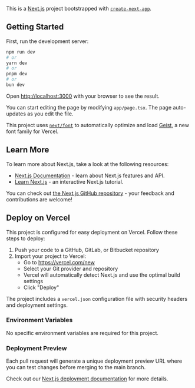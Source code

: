 This is a [Next.js](https://nextjs.org) project bootstrapped with [`create-next-app`](https://nextjs.org/docs/app/api-reference/cli/create-next-app).

## Getting Started

First, run the development server:

```bash
npm run dev
# or
yarn dev
# or
pnpm dev
# or
bun dev
```

Open [http://localhost:3000](http://localhost:3000) with your browser to see the result.

You can start editing the page by modifying `app/page.tsx`. The page auto-updates as you edit the file.

This project uses [`next/font`](https://nextjs.org/docs/app/building-your-application/optimizing/fonts) to automatically optimize and load [Geist](https://vercel.com/font), a new font family for Vercel.

## Learn More

To learn more about Next.js, take a look at the following resources:

- [Next.js Documentation](https://nextjs.org/docs) - learn about Next.js features and API.
- [Learn Next.js](https://nextjs.org/learn) - an interactive Next.js tutorial.

You can check out [the Next.js GitHub repository](https://github.com/vercel/next.js) - your feedback and contributions are welcome!

## Deploy on Vercel

This project is configured for easy deployment on Vercel. Follow these steps to deploy:

1. Push your code to a GitHub, GitLab, or Bitbucket repository
2. Import your project to Vercel:
   - Go to https://vercel.com/new
   - Select your Git provider and repository
   - Vercel will automatically detect Next.js and use the optimal build settings
   - Click "Deploy"

The project includes a `vercel.json` configuration file with security headers and deployment settings.

### Environment Variables

No specific environment variables are required for this project.

### Deployment Preview

Each pull request will generate a unique deployment preview URL where you can test changes before merging to the main branch.

Check out our [Next.js deployment documentation](https://nextjs.org/docs/app/building-your-application/deploying) for more details.
